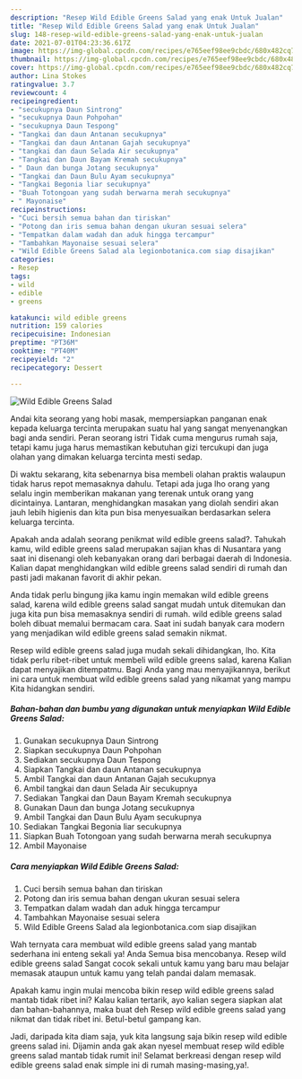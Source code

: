 ```yaml
---
description: "Resep Wild Edible Greens Salad yang enak Untuk Jualan"
title: "Resep Wild Edible Greens Salad yang enak Untuk Jualan"
slug: 148-resep-wild-edible-greens-salad-yang-enak-untuk-jualan
date: 2021-07-01T04:23:36.617Z
image: https://img-global.cpcdn.com/recipes/e765eef98ee9cbdc/680x482cq70/wild-edible-greens-salad-foto-resep-utama.jpg
thumbnail: https://img-global.cpcdn.com/recipes/e765eef98ee9cbdc/680x482cq70/wild-edible-greens-salad-foto-resep-utama.jpg
cover: https://img-global.cpcdn.com/recipes/e765eef98ee9cbdc/680x482cq70/wild-edible-greens-salad-foto-resep-utama.jpg
author: Lina Stokes
ratingvalue: 3.7
reviewcount: 4
recipeingredient:
- "secukupnya Daun Sintrong"
- "secukupnya Daun Pohpohan"
- "secukupnya Daun Tespong"
- "Tangkai dan daun Antanan secukupnya"
- "Tangkai dan daun Antanan Gajah secukupnya"
- "tangkai dan daun Selada Air secukupnya"
- "Tangkai dan Daun Bayam Kremah secukupnya"
- " Daun dan bunga Jotang secukupnya"
- "Tangkai dan Daun Bulu Ayam secukupnya"
- "Tangkai Begonia liar secukupnya"
- "Buah Totongoan yang sudah berwarna merah secukupnya"
- " Mayonaise"
recipeinstructions:
- "Cuci bersih semua bahan dan tiriskan"
- "Potong dan iris semua bahan dengan ukuran sesuai selera"
- "Tempatkan dalam wadah dan aduk hingga tercampur"
- "Tambahkan Mayonaise sesuai selera"
- "Wild Edible Greens Salad ala legionbotanica.com siap disajikan"
categories:
- Resep
tags:
- wild
- edible
- greens

katakunci: wild edible greens 
nutrition: 159 calories
recipecuisine: Indonesian
preptime: "PT36M"
cooktime: "PT40M"
recipeyield: "2"
recipecategory: Dessert

---
```



![Wild Edible Greens Salad](https://img-global.cpcdn.com/recipes/e765eef98ee9cbdc/680x482cq70/wild-edible-greens-salad-foto-resep-utama.jpg)

Andai kita seorang yang hobi masak, mempersiapkan panganan enak kepada keluarga tercinta merupakan suatu hal yang sangat menyenangkan bagi anda sendiri. Peran seorang istri Tidak cuma mengurus rumah saja, tetapi kamu juga harus memastikan kebutuhan gizi tercukupi dan juga olahan yang dimakan keluarga tercinta mesti sedap.

Di waktu  sekarang, kita sebenarnya bisa membeli olahan praktis walaupun tidak harus repot memasaknya dahulu. Tetapi ada juga lho orang yang selalu ingin memberikan makanan yang terenak untuk orang yang dicintainya. Lantaran, menghidangkan masakan yang diolah sendiri akan jauh lebih higienis dan kita pun bisa menyesuaikan berdasarkan selera keluarga tercinta. 



Apakah anda adalah seorang penikmat wild edible greens salad?. Tahukah kamu, wild edible greens salad merupakan sajian khas di Nusantara yang saat ini disenangi oleh kebanyakan orang dari berbagai daerah di Indonesia. Kalian dapat menghidangkan wild edible greens salad sendiri di rumah dan pasti jadi makanan favorit di akhir pekan.

Anda tidak perlu bingung jika kamu ingin memakan wild edible greens salad, karena wild edible greens salad sangat mudah untuk ditemukan dan juga kita pun bisa memasaknya sendiri di rumah. wild edible greens salad boleh dibuat memalui bermacam cara. Saat ini sudah banyak cara modern yang menjadikan wild edible greens salad semakin nikmat.

Resep wild edible greens salad juga mudah sekali dihidangkan, lho. Kita tidak perlu ribet-ribet untuk membeli wild edible greens salad, karena Kalian dapat menyajikan ditempatmu. Bagi Anda yang mau menyajikannya, berikut ini cara untuk membuat wild edible greens salad yang nikamat yang mampu Kita hidangkan sendiri.

<!--inarticleads1-->

##### Bahan-bahan dan bumbu yang digunakan untuk menyiapkan Wild Edible Greens Salad:

1. Gunakan secukupnya Daun Sintrong
1. Siapkan secukupnya Daun Pohpohan
1. Sediakan secukupnya Daun Tespong
1. Siapkan Tangkai dan daun Antanan secukupnya
1. Ambil Tangkai dan daun Antanan Gajah secukupnya
1. Ambil tangkai dan daun Selada Air secukupnya
1. Sediakan Tangkai dan Daun Bayam Kremah secukupnya
1. Gunakan  Daun dan bunga Jotang secukupnya
1. Ambil Tangkai dan Daun Bulu Ayam secukupnya
1. Sediakan Tangkai Begonia liar secukupnya
1. Siapkan Buah Totongoan yang sudah berwarna merah secukupnya
1. Ambil  Mayonaise




<!--inarticleads2-->

##### Cara menyiapkan Wild Edible Greens Salad:

1. Cuci bersih semua bahan dan tiriskan
1. Potong dan iris semua bahan dengan ukuran sesuai selera
1. Tempatkan dalam wadah dan aduk hingga tercampur
1. Tambahkan Mayonaise sesuai selera
1. Wild Edible Greens Salad ala legionbotanica.com siap disajikan




Wah ternyata cara membuat wild edible greens salad yang mantab sederhana ini enteng sekali ya! Anda Semua bisa mencobanya. Resep wild edible greens salad Sangat cocok sekali untuk kamu yang baru mau belajar memasak ataupun untuk kamu yang telah pandai dalam memasak.

Apakah kamu ingin mulai mencoba bikin resep wild edible greens salad mantab tidak ribet ini? Kalau kalian tertarik, ayo kalian segera siapkan alat dan bahan-bahannya, maka buat deh Resep wild edible greens salad yang nikmat dan tidak ribet ini. Betul-betul gampang kan. 

Jadi, daripada kita diam saja, yuk kita langsung saja bikin resep wild edible greens salad ini. Dijamin anda gak akan nyesel membuat resep wild edible greens salad mantab tidak rumit ini! Selamat berkreasi dengan resep wild edible greens salad enak simple ini di rumah masing-masing,ya!.


